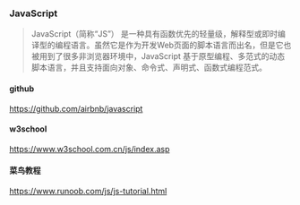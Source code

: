 ### JavaScript
>JavaScript（简称“JS”） 是一种具有函数优先的轻量级，解释型或即时编译型的编程语言。虽然它是作为开发Web页面的脚本语言而出名，但是它也被用到了很多非浏览器环境中，JavaScript 基于原型编程、多范式的动态脚本语言，并且支持面向对象、命令式、声明式、函数式编程范式。
#### github
https://github.com/airbnb/javascript
#### w3school
https://www.w3school.com.cn/js/index.asp
#### 菜鸟教程
https://www.runoob.com/js/js-tutorial.html